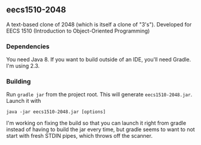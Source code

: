 ## eecs1510-2048
A text-based clone of 2048 (which is itself a clone of "3's"). Developed for EECS 1510 (Introduction to Object-Oriented Programming)

### Dependencies
You need Java 8. If you want to build outside of an IDE, you'll need Gradle. I'm using 2.3.

### Building
Run `gradle jar` from the project root. This will generate `eecs1510-2048.jar`. Launch it with

```text
java -jar eecs1510-2048.jar [options]
```

I'm working on fixing the build so that you can launch it right from gradle instead of having to build the jar every time,
but gradle seems to want to not start with fresh STDIN pipes, which throws off the scanner.
